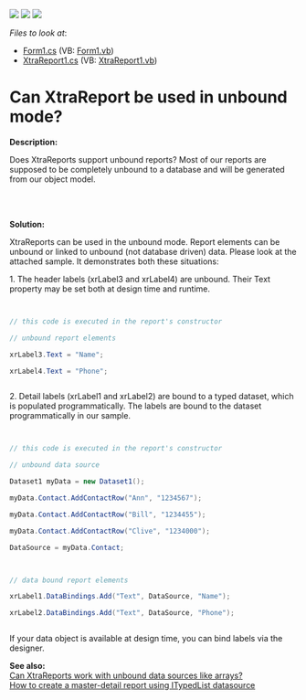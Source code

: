 <!-- default badges list -->
![](https://img.shields.io/endpoint?url=https://codecentral.devexpress.com/api/v1/VersionRange/128597932/10.1.4%2B)
[![](https://img.shields.io/badge/Open_in_DevExpress_Support_Center-FF7200?style=flat-square&logo=DevExpress&logoColor=white)](https://supportcenter.devexpress.com/ticket/details/E571)
[![](https://img.shields.io/badge/📖_How_to_use_DevExpress_Examples-e9f6fc?style=flat-square)](https://docs.devexpress.com/GeneralInformation/403183)
<!-- default badges end -->
<!-- default file list -->
*Files to look at*:

* [Form1.cs](./CS/Form1.cs) (VB: [Form1.vb](./VB/Form1.vb))
* [XtraReport1.cs](./CS/XtraReport1.cs) (VB: [XtraReport1.vb](./VB/XtraReport1.vb))
<!-- default file list end -->
# Can XtraReport be used in unbound mode?


<p><strong>Description:</strong></p><p>Does XtraReports support unbound reports?  Most of our reports are supposed to be completely unbound to a database and will be generated from our object model.</p><br />
<br />
<p><strong>Solution:</strong></p><p>XtraReports can be used in the unbound mode.  Report elements can be unbound or linked to unbound (not database driven) data.  Please look at the attached sample.  It demonstrates both these situations: </p><p>1. The header labels (xrLabel3 and xrLabel4) are unbound.  Their Text property may be set both at design time and runtime.<br />
</p>

```cs


// this code is executed in the report's constructor

// unbound report elements

xrLabel3.Text = "Name";

xrLabel4.Text = "Phone";



```

<p>2. Detail labels (xrLabel1 and xrLabel2) are bound to a typed dataset, which is populated programmatically.  The labels are bound to the dataset programmatically in our sample.<br />
</p>

```cs


// this code is executed in the report's constructor

// unbound data source

Dataset1 myData = new Dataset1();

myData.Contact.AddContactRow("Ann", "1234567");

myData.Contact.AddContactRow("Bill", "1234455");

myData.Contact.AddContactRow("Clive", "1234000");

DataSource = myData.Contact;



// data bound report elements

xrLabel1.DataBindings.Add("Text", DataSource, "Name");

xrLabel2.DataBindings.Add("Text", DataSource, "Phone");



```

<p>If your data object is available at design time, you can bind labels via the designer.</p><p><strong>See also:</strong><br />
<a href="https://www.devexpress.com/Support/Center/p/A715">Can XtraReports work with unbound data sources like arrays?</a><br />
<a href="https://www.devexpress.com/Support/Center/p/A2746">How to create a master-detail report using ITypedList datasource</a></p>

<br/>


